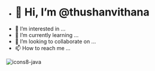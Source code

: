 - <h1>👋 Hi, I’m @thushanvithana</h1>
- 👀 I’m interested in ...
- 🌱 I’m currently learning ...
- 💞️ I’m looking to collaborate on ...
- 📫 How to reach me ...

<!---
thushanvithana/thushanvithana is a ✨ special ✨ repository because its `README.md` (this file) appears on your GitHub profile.
You can click the Preview link to take a look at your changes.
--->






![icons8-java](https://user-images.githubusercontent.com/87628351/179350366-e75b4fce-0c1f-4721-a42c-6f46f7bd5672.gif)
